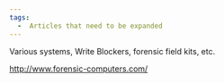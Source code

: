 ```yaml
---
tags:
  -  Articles that need to be expanded
---
```

Various systems, Write Blockers, forensic field kits, etc.

<http://www.forensic-computers.com/>

